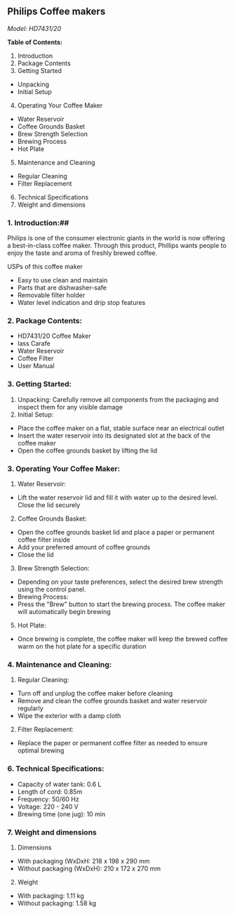 ## Philips Coffee makers
*Model: HD7431/20*

**Table of Contents:**

1. Introduction
2. Package Contents
3. Getting Started
- Unpacking
- Initial Setup
4. Operating Your Coffee Maker
- Water Reservoir
- Coffee Grounds Basket
- Brew Strength Selection
- Brewing Process
- Hot Plate
5. Maintenance and Cleaning
- Regular Cleaning
- Filter Replacement
6. Technical Specifications
7. Weight and dimensions

### 1. Introduction:##
Philips is one of the consumer electronic giants in the world
is now offering a best-in-class coffee maker. Through this product, Phillips
wants people to enjoy the taste and aroma of freshly brewed coffee.

USPs of this coffee maker
- Easy to use clean and maintain
- Parts that are dishwasher-safe
- Removable filter holder
- Water level indication and drip stop features

### 2. Package Contents:
- HD7431/20 Coffee Maker
- lass Carafe
- Water Reservoir
- Coffee Filter
- User Manual

### 3. Getting Started:
1. Unpacking: Carefully remove all components from the packaging and
inspect them for any visible damage
2. Initial Setup:
- Place the coffee maker on a flat, stable surface near an electrical
outlet
- Insert the water reservoir into its designated slot at the back of the
coffee maker
- Open the coffee grounds basket by lifting the lid
  
### 3. Operating Your Coffee Maker:
1. Water Reservoir:
- Lift the water reservoir lid and fill it with water up to the desired level.
Close the lid securely
2. Coffee Grounds Basket:
- Open the coffee grounds basket lid and place a paper or permanent
coffee filter inside
- Add your preferred amount of coffee grounds
- Close the lid
3. Brew Strength Selection:
- Depending on your taste preferences, select the desired brew strength
using the control panel.
- Brewing Process:
- Press the &quot;Brew&quot; button to start the brewing process. The coffee
maker will automatically begin brewing
5. Hot Plate:
- Once brewing is complete, the coffee maker will keep the brewed
coffee warm on the hot plate for a specific duration

### 4. Maintenance and Cleaning:
1. Regular Cleaning:
- Turn off and unplug the coffee maker before cleaning
- Remove and clean the coffee grounds basket and water reservoir
regularly
- Wipe the exterior with a damp cloth
2. Filter Replacement:
- Replace the paper or permanent coffee filter as needed to ensure
optimal brewing

### 6. Technical Specifications:
- Capacity of water tank: 0.6 L
- Length of cord: 0.85m
- Frequency: 50/60 Hz
- Voltage: 220 - 240 V
- Brewing time (one jug): 10 min

### 7. Weight and dimensions
1. Dimensions
- With packaging (WxDxH: 218 x 198 x 290 mm
- Without packaging (WxDxH): 210 x 172 x 270 mm
2. Weight
- With packaging: 1.11 kg
- Without packaging: 1.58 kg
